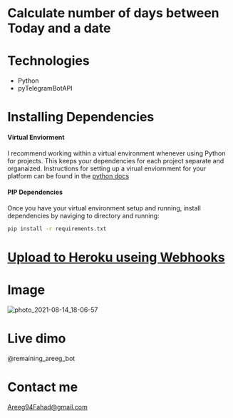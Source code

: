 # Calculate number of days between Today and a date

# Technologies
- Python
- pyTelegramBotAPI

# Installing Dependencies

#### Virtual Enviorment 

I recommend working within a virtual environment whenever using Python for projects. This keeps your dependencies for each project separate and organaized. Instructions for setting up a virual enviornment for your platform can be found in the [python docs](https://packaging.python.org/guides/installing-using-pip-and-virtual-environments/)

#### PIP Dependencies

Once you have your virtual environment setup and running, install dependencies by naviging to directory and running:

```bash
pip install -r requirements.txt
```
# [Upload to Heroku useing Webhooks](https://github.com/AREEG94FAHAD/Telegram_bots#--upload-to-heroku-useing--webhooks)

# Image
![photo_2021-08-14_18-06-57](https://user-images.githubusercontent.com/30151596/129450691-9e1ce0ae-1758-4d3d-a79c-7b6946d73b0f.jpg)

# Live dimo
@remaining_areeg_bot
# Contact me 
Areeg94Fahad@gmail.com
